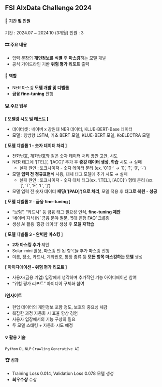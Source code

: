 ## FSI AIxData Challenge 2024

#### 👥 기간 및 인원
기간 : 2024.07 ~ 2024.10 (3개월)
인원 : 3

#### 🎞 주요 내용
- 입력 문장의 **개인정보를 식별** 후 **마스킹**하는 모델 개발
- 공식 가이드라인 기반 **위험 평가 리포트** 출력

#### 🪪 역할
- NER 마스킹 **모델 개발 및 디벨롭**
- **금융 fine-tuning** 진행

#### 💻 주요 업무 
**[ 모델링 시도 및 테스트 ]**
- 데이터셋 : 네이버 x 창원대 NER 데이터, KLUE-BERT-Base 데이터
- 모델 : 양방향 LSTM, 기초 BERT 모델, KLUE-BERT 모델, KoELECTRA 모델

**[ 모델 디벨롭 1 - 숫자 데이터 처리 ]**
- 전화번호, 계좌번호와 같은 숫자 데이터 처리 방안 고안, 시도
- NER 태그에 ‘[TEL]’, ‘[ACC]’ 추가 후 **증강 데이터 생성, 학습** 시도 → 실패
    - 실패 원인 : 토크나이저 - 숫자 데이터 분리 (ex. ‘010-’ → ‘0’, ‘1’, ‘0’, ‘-’)
- 모델 **입력 전 정규표현식** 사용, 대체 태그 모델에 추가 시도 → 실패
    - 실패 원인 : 토크나이저 - 숫자 대체 태그(ex. ‘[TEL], [ACC]’) 형태 분리 (ex. ‘[’, ‘T’, ‘E’, ‘L’, ‘]’)
- 모델 입력 전 숫자 데이터 **패딩(’[PAD]’)으로 처리**, 모델 적용 후 **태그로 복원** - **성공**

**[ 모델 디벨롭 2 - 금융 fine-tuning ]**

- “보험”, “카드사” 등 금융 태그 필요성 인식, **fine-tuning 제안**
- ‘네이버 지식 iN’ 금융 분야 질문, ‘5대 은행 FAQ’ 크롤링
- 생성 AI 활용 ‘증강 데이터’ 생성 후 **모델 재학습**

**[ 모델 디벨롭 3 - 완벽한 마스킹 ]**

- **2차 마스킹 추가** 제안
- Solar-mini 활용, 마스킹 안 된 항목들 추가 마스킹 진행
- 이름, 장소, 카드사, 계좌번호, 통장 종류 등 **모든 항목 마스킹하는 모델** 생성

**[ 아이디에이션 - 위험 평가 리포트 ]**

- 사용자(금융 기업) 입장에서 생각하며 추가적인 기능 아이디에이션 참여
- “위험 평가 리포트” 아이디어 구체화 참여

#### ❕인사이트

- 현업 데이터의 개인정보 포함 정도, 보호의 중요성 체감
- 복잡한 과정 자동화 시 효율 향상 경험
- 사용자 입장에서의 기능 구상의 필요
- 두 모델 스태킹 + 자동화 시도 예정

#### 💡 활용 기술
 `Python`   `DL`    `NLP`    `Crawling`   `Generative AI` 

#### 🏆 성과

- Training Loss 0.014, Validation Loss 0.078 모델 생성
- **최우수상** 수상

